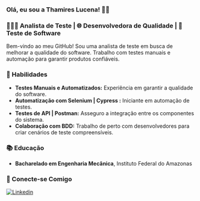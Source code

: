 ### Olá, eu sou a Thamires Lucena! 🙋‍♀️


### 👩🏾‍💻 Analista de Teste | 🌐 Desenvolvedora de Qualidade | 🧪 Teste de Software

Bem-vindo ao meu GitHub! Sou uma analista de teste em busca de melhorar a qualidade do software. Trabalho com testes manuais e automação para garantir produtos confiáveis.

### 🚀 Habilidades

- **Testes Manuais e Automatizados:** Experiência em garantir a qualidade do software.
- **Automatização com Selenium | Cypress :** Iniciante em automação de testes.
- **Testes de API | Postman:** Asseguro a integração entre os componentes do sistema.
- **Colaboração com BDD:** Trabalho de perto com desenvolvedores para criar cenários de teste compreensíveis.


### 📚 Educação

- **Bacharelado em Engenharia Mecânica**, Instituto Federal do Amazonas

### 🤝 Conecte-se Comigo


[![Linkedin](https://img.shields.io/badge/LinkedIn-0077B5?style=for-the-badge&logo=linkedin&logoColor=white)](https://www.linkedin.com/in/thamireslucena/)
